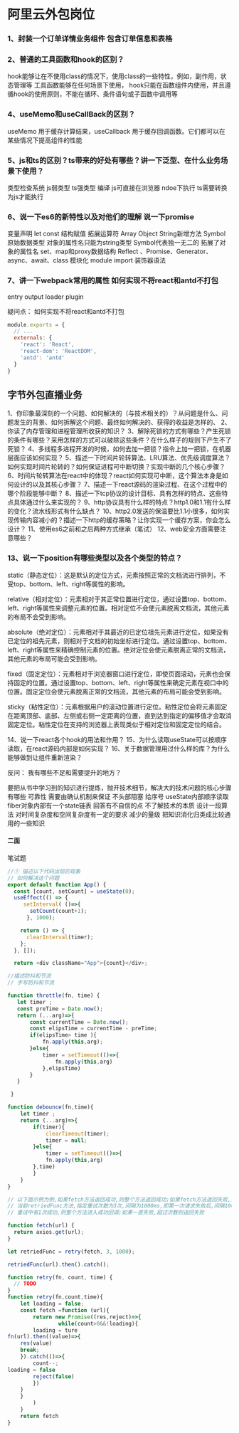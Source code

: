 

# 阿里云外包岗位

### 1、封装一个订单详情业务组件 包含订单信息和表格
### 2、普通的工具函数和hook的区别？
hook能够让在不使用class的情况下，使用class的一些特性，例如，副作用，状态管理等
工具函数能够在任何场景下使用， hook只能在函数组件内使用，并且遵循hook的使用原则，不能在循环、条件语句或子函数中调用等



### 4、useMemo和useCallBack的区别？
useMemo 用于缓存计算结果，useCallback 用于缓存回调函数。它们都可以在某些情况下提高组件的性能

### 5、js和ts的区别？ts带来的好处有哪些？讲一下泛型、在什么业务场景下使用？
类型检查系统 js弱类型 ts强类型
编译 js可直接在浏览器 ndoe下执行 ts需要转换为js才能执行

### 6、说一下es6的新特性以及对他们的理解 说一下promise
变量声明 let const 
结构赋值 拓展运算符
Array Object String新增方法 
Symbol原始数据类型 对象的属性名只能为string类型 Symbol代表独一无二的 拓展了对象的属性名
set、map和proxy数据结构
Reflect 、Promise、Generator、async、await、class
模块化 module import 
装饰器语法



### 7、讲一下webpack常用的属性 如何实现不将react和antd不打包
entry
output
loader
plugin


疑问点：
如何实现不将react和antd不打包


``` js
module.exports = {
  // ...
  externals: {
    'react': 'React',
    'react-dom': 'ReactDOM',
    'antd': 'antd'
  }
}
```

## 字节外包直播业务

1、你印象最深刻的一个问题、如何解决的（与技术相关的）？从问题是什么、问题发生的背景、如何拆解这个问题、最终如何解决的、获得的收益是怎样的、
2、你读了内存管理和进程管理所收获的知识？
3、解除死锁的方式有哪些？产生死锁的条件有哪些？采用怎样的方式可以破除这些条件？在什么样子的规则下产生不了死锁？
4、多线程多进程开发的时候，如何去加一把锁？指令上加一把锁，在机器层面应该如何实现？
5、描述一下时间片轮转算法、LRU算法、优先级调度算法？如何实现时间片轮转的？如何保证进程可中断切换？实现中断的几个核心步骤？
6、时间片轮转算法在react中的体现？react如何实现可中断，这个算法本身是如何设计的以及其核心步骤？
7、描述一下react源码的渲染过程、在这个过程中的哪个阶段能够中断？
8、描述一下tcp协议的设计目标、具有怎样的特点、这些特点具体通过什么来实现的？
9、http协议具有什么样的特点？http1.0和1.1有什么样的变化？流水线形式有什么缺点？
10、http2.0发送的保温要比1.1小很多，如何实现传输内容减小的？描述一下http的缓存策略？让你实现一个缓存方案，你会怎么设计？
11、使用es6之前和之后两种方式继承（笔试）
12、web安全方面需要注意哪些？
### 13、说一下position有哪些类型以及各个类型的特点？
static（静态定位）：这是默认的定位方式，元素按照正常的文档流进行排列，不受top、bottom、left、right等属性的影响。

relative（相对定位）：元素相对于其正常位置进行定位，通过设置top、bottom、left、right等属性来调整元素的位置。相对定位不会使元素脱离文档流，其他元素的布局不会受到影响。

absolute（绝对定位）：元素相对于其最近的已定位祖先元素进行定位，如果没有已定位的祖先元素，则相对于文档的初始坐标进行定位。通过设置top、bottom、left、right等属性来精确控制元素的位置。绝对定位会使元素脱离正常的文档流，其他元素的布局可能会受到影响。

fixed（固定定位）：元素相对于浏览器窗口进行定位，即使页面滚动，元素也会保持固定的位置。通过设置top、bottom、left、right等属性来确定元素在视口中的位置。固定定位会使元素脱离正常的文档流，其他元素的布局可能会受到影响。

sticky（粘性定位）：元素根据用户的滚动位置进行定位。粘性定位会将元素固定在距离顶部、底部、左侧或右侧一定距离的位置，直到达到指定的偏移值才会取消固定定位。粘性定位在支持的浏览器上表现类似于相对定位和固定定位的结合。

14、说一下react各个hook的用法和作用？
15、为什么读取useState可以按顺序读取，在react源码内部是如何实现？
16、关于数据管理用过什么样的库？为什么能够做到让组件重新渲染？

反问： 我有哪些不足和需要提升的地方？

要把从书中学习到的知识进行提炼，抛开技术细节，解决大的技术问题的核心步骤有哪些
可靠性 需要由确认机制来保证
不头部阻塞 给序号 
useState内部顺序读取 fiber对象内部有一个state链表
回答有不自信的点 不了解技术的本质 
设计一段算法 对时间复杂度和空间复杂度有一定的要求 减少的量级
把知识消化归类成比较通用的一些知识

#### 二面

笔试题

```javascript
//① 描述以下代码出现的现象
// 如何解决这个问题
export default function App() {
  const [count, setCount] = useState(0);
  useEffect(() => {
     setInterval( ()=>{
       setCount(count+1);
      }, 1000);

    return () => {
      clearInterval(timer);
    };
  }, []);

  return <div className="App">{count}</div>;
```

```javascript
//描述防抖和节流
// 手写防抖和节流

function throttle(fn, time) {
   let timer ;
   const preTime = Date.now();
   return (...arg)=>{
       const currentTime = Date.now();
       const elipsTime = currentTime - preTime;
       if(elipsTime> time ){
           fn.apply(this,arg);
       }else{
           timer = setTimeout(()=>{
               fn.apply(this,arg)
           },elipsTime)
       }
   }

 }

function debounce(fn,time){
    let timer ;
    return (...arg)=>{
        if(timer){
            clearTimeout(timer);
            timer = null;
        }else{
            timer = setTimeout(()=>{
            fn.apply(this,arg)
        },time)
        }
    }
}
```

```javascript
// 以下面示例为例,如果fetch方法返回成功,则整个方法返回成功;如果fetch方法返回失败,则自动按指定间隔和次数重试
// 当前retriedFunc方法,指定重试次数为3次,间隔为1000ms,即第一次请求失败后,间隔1000ms发起第二次请求,最多重试3次(含首次);
// 重试中有1次成功,则整个方法进入成功回调;如果一直失败,超过次数则返回失败

function fetch(url) {
  return axios.get(url);
}

let retriedFunc = retry(fetch, 3, 1000);

retriedFunc(url).then().catch();

function retry(fn, count, time) {
  // TODO
}
function retry(fn,count,time){
    let loading = false;
    const fetch =function (url){
        return new Promise((res,reject)=>{
                while(count>0&&!loading){
        loading = ture
fn(url).then((value)=>{
    res(value)
    break;
    }).catch(()=>{
        count--;
loading = false
        reject(false)
        })
    }
    }      
        )
    }
    return fetch
}
```


